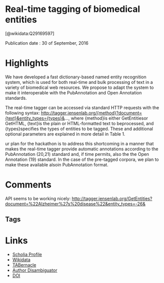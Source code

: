 
Real-time tagging of biomedical entities
========================================
  
  [@wikidata:Q29169597]  
  
Publication date : 30 of September, 2016  

# Highlights
We  have  developed  a  fast  dictionary-based  named entity recognition system, which is used for both real-time and bulk processing of text in a  variety  of  biomedical  web  resources.  We  propose  to  adapt  the  system  to  make  it interoperable with the PubAnnotation and Open Annotation standards.

The  real-time  tagger  can  be  accessed  via  standard  HTTP  requests  with  the  following  syntax: http://tagger.jensenlab.org/{method}?document={text}&entity_types={types}&...,  where {method}is  either GetEntitiesor GetHTML, {text}is  the  plain  or  HTML-formatted text  to  beprocessed,  and {types}specifies  the  types  of  entities  to  be  tagged.  These  and additional optional parameters are explained in more detail in Table 1.


ur  plan  for  the hackathon is to address this shortcoming in a manner that makes the real-time  tagger  provide automatic  annotations  according  to  the  PubAnnotation  (20,21)  standard  and,  if  time  permits, also the  the Open Annotation (19) standard. In the case of the pre-tagged corpora, we plan to make these available alsoin PubAnnotation format.


# Comments

API seems to be working nicely: 
  http://tagger.jensenlab.org/GetEntities?document=%22Alzheimer%27s%20disease%22&entity_types=-26& 

## Tags

# Links
  
 * [Scholia Profile](https://scholia.toolforge.org/work/Q29169597)  
 * [Wikidata](https://www.wikidata.org/wiki/Q29169597)  
 * [TABernacle](https://tabernacle.toolforge.org/?#/tab/manual/Q29169597/P921%3BP4510)  
 * [Author Disambiguator](https://author-disambiguator.toolforge.org/work_item_oauth.php?id=Q29169597&batch_id=&match=1&author_list_id=&doit=Get+author+links+for+work)  
 * [DOI](https://doi.org/10.1101/078469)  
